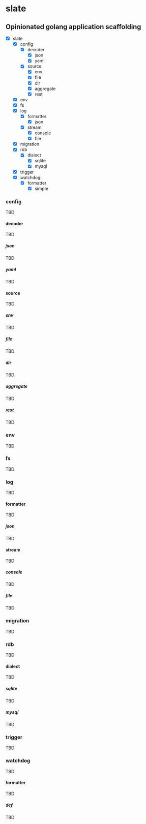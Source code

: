 # slate

## Opinionated golang application scaffolding

- [x] slate
  - [x] config
    - [x] decoder
      - [x] json
      - [x] yaml
    - [x] source
      - [x] env
      - [x] file
      - [x] dir
      - [x] aggregate
      - [x] rest
  - [x] env
  - [x] fs
  - [x] log
    - [x] formatter
      - [x] json
    - [x] stream
      - [x] console
      - [x] file
  - [x] migration
  - [x] rdb
    - [x] dialect
      - [x] sqlite
      - [x] mysql
  - [x] trigger
  - [x] watchdog
    - [x] formatter
      - [x] simple

### config

TBD

#### decoder

TBD

##### json

TBD

##### yaml

TBD

#### source

TBD

##### env

TBD

##### file

TBD

##### dir

TBD

##### aggregate

TBD

##### rest

TBD

### env

TBD

### fs

TBD

### log

TBD

#### formatter

TBD

##### json

TBD

#### stream

TBD

##### console

TBD

##### file

TBD

### migration

TBD

### rdb

TBD

#### dialect

TBD

##### sqlite

TBD

##### mysql

TBD

### trigger

TBD

### watchdog

TBD

#### formatter

TBD

##### def

TBD
